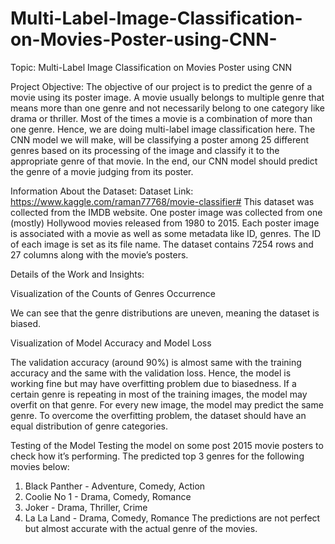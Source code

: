 # Multi-Label-Image-Classification-on-Movies-Poster-using-CNN-

Topic: Multi-Label Image Classification on Movies Poster using CNN 


Project Objective:
The objective of our project is to predict the genre of a movie using its poster image. 
A movie usually belongs to multiple genre that means more than one genre and not necessarily belong to one category like drama or thriller. Most of the times a movie is a combination of more than one genre. Hence, we are doing multi-label image classification here. The CNN model we will make, will be classifying a poster among 25 different genres based on its processing of the image and classify it to the appropriate genre of that movie. In the end, our CNN model should predict the genre of a movie judging from its poster. 

Information About the Dataset:
Dataset Link: https://www.kaggle.com/raman77768/movie-classifier# 
This dataset was collected from the IMDB website. One poster image was collected from one (mostly) Hollywood movies released from 1980 to 2015. Each poster image is associated with a movie as well as some metadata like ID, genres. The ID of each image is set as its file name.
The dataset contains 7254 rows and 27 columns along with the movie’s posters. 

Details of the Work and Insights: 

Visualization of the Counts of Genres Occurrence
 
We can see that the genre distributions are uneven, meaning the dataset is biased.




Visualization of Model Accuracy and Model Loss





















The validation accuracy (around 90%) is almost same with the training accuracy and the same with the validation loss. Hence, the model is working fine but may have overfitting problem due to biasedness. 
If a certain genre is repeating in most of the training images, the model may overfit on that genre. For every new image, the model may predict the same genre. To overcome the overfitting problem, the dataset should have an equal distribution of genre categories.

Testing of the Model
Testing the model on some post 2015 movie posters to check how it’s performing.
The predicted top 3 genres for the following movies below: 
1.	Black Panther - Adventure, Comedy, Action
2.	Coolie No 1 - Drama, Comedy, Romance
3.	Joker - Drama, Thriller, Crime
4.	La La Land - Drama, Comedy, Romance 
The predictions are not perfect but almost accurate with the actual genre of the movies.














